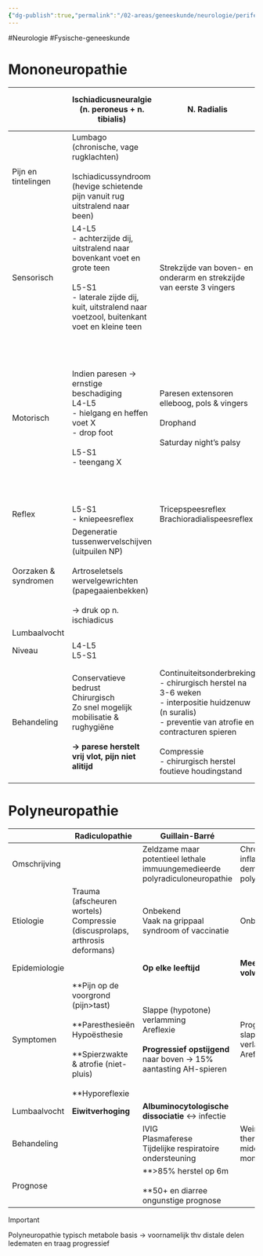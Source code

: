 ```yaml
---
{"dg-publish":true,"permalink":"/02-areas/geneeskunde/neurologie/perifere-zenuwen/","noteIcon":"","created":"2024-11-24T10:55:23.058+01:00","updated":"2024-12-31T16:51:47.524+01:00"}
---
```


#Neurologie #Fysische-geneeskunde

# Mononeuropathie

|                      | Ischiadicusneuralgie (n. peroneus + n. tibialis)                                                                                                                                        | N. Radialis                                                                                                                                                                                                                             | N. Medianus                                                                                                                                    | N. Ulnaris                                                                                                                                                         | N. Femoralis                                         | N. Fibularis / N. Peroneus             | N. Tibialis                                                      |
| -------------------- | --------------------------------------------------------------------------------------------------------------------------------------------------------------------------------------- | --------------------------------------------------------------------------------------------------------------------------------------------------------------------------------------------------------------------------------------- | ---------------------------------------------------------------------------------------------------------------------------------------------- | ------------------------------------------------------------------------------------------------------------------------------------------------------------------ | ---------------------------------------------------- | -------------------------------------- | ---------------------------------------------------------------- |
| Pijn en tintelingen  | Lumbago (chronische, vage rugklachten)  <br>  <br>Ischiadicussyndroom (hevige schietende pijn vanuit rug uitstralend naar been)                                                         |                                                                                                                                                                                                                                         | Typisch nachtelijke pijn & tintelingen                                                                                                         |                                                                                                                                                                    |                                                      |                                        |                                                                  |
| Sensorisch           | L4-L5  <br>- achterzijde dij, uitstralend naar bovenkant voet en grote teen  <br>  <br>L5-S1  <br>- laterale zijde dij, kuit, uitstralend naar voetzool, buitenkant voet en kleine teen | Strekzijde van boven- en onderarm en strekzijde van eerste 3 vingers                                                                                                                                                                    | Midden en radiaal deel handpalm  <br>  <br>Palmair helft duim, vingers 2, 3 en helft 4                                                         | Ulnaire zijde hand  <br>Pink en helft vinger 4                                                                                                                     | Binnenkant dij en onderbeen                          | Voetrug, voor-laterale zijde onderbeen | Mediale achterzijde onderbeen  <br>Laterale voetrand en voetzool |
| Motorisch            | Indien paresen → ernstige beschadiging  <br>L4-L5  <br>- hielgang en heffen voet X  <br>- drop foot  <br>  <br>L5-S1  <br>- teengang X                                                  | Paresen extensoren elleboog, pols & vingers  <br>  <br>Drophand  <br>  <br>Saturday night’s palsy                                                                                                                                       | Uitval grijpfunctie hand → parese lange flexoren pols en eerste 2 vingers  <br>  <br>  <br>**Atrofie duimmuis  <br>  <br>**  <br>Predikershand | Abductie - adductie vingers  <br>  <br>Adductie duim op wijsvinger  <br>**(proef van Fremont)**  <br>  <br>Atrofie mm. interossei en pinkmuis  <br>  <br>Klauwhand | Parese m. iliopoas en quadriceps met **atrofie dij** | Hielgang onmogelijk  <br>Dropvoet      | Flexie tenen en teengang X                                       |
| Reflex               | L5-S1  <br>- kniepeesreflex                                                                                                                                                             | Tricepspeesreflex  <br>Brachioradialispeesreflex                                                                                                                                                                                        |                                                                                                                                                |                                                                                                                                                                    | Kniepeesreflex                                       |                                        | Achillespeesreflex                                               |
| Oorzaken & syndromen | Degeneratie tussenwervelschijven (uitpuilen NP)  <br>  <br>Artroseletsels wervelgewrichten (papegaaienbekken)  <br>  <br>→ druk op n. ischiadicus                                       |                                                                                                                                                                                                                                         | Carpal tunnel syndroom (n. medianus entrapment)  <br>> ‘s nachts  <br>> bilateraal  <br>> vrouwen                                              |                                                                                                                                                                    |                                                      |                                        |                                                                  |
| Lumbaalvocht         |                                                                                                                                                                                         |                                                                                                                                                                                                                                         |                                                                                                                                                |                                                                                                                                                                    |                                                      |                                        |                                                                  |
| Niveau               | L4-L5  <br>L5-S1                                                                                                                                                                        |                                                                                                                                                                                                                                         |                                                                                                                                                |                                                                                                                                                                    | L4                                                   | L5                                     | S1                                                               |
| Behandeling          | Conservatieve bedrust  <br>Chirurgisch  <br>Zo snel mogelijk mobilisatie & rughygiëne  <br>  <br>**→ parese herstelt vrij vlot, pijn niet alitijd**                                     | Continuiteitsonderbreking  <br>- chirurgisch herstel na 3-6 weken  <br>- interpositie huidzenuw (n suralis)  <br>- preventie van atrofie en contracturen spieren  <br>  <br>Compressie  <br>- chirurgisch herstel foutieve houdingstand | Carpal tunnel syndroom  <br>- lokale infiltratie met corticoïden  <br>- chirurgisch klieven ligamentum transversi carpi  <br>  <br>//          | //                                                                                                                                                                 | //                                                   | //                                     | //                                                               |

# Polyneuropathie

|               | Radiculopathie                                                                                                                                            | Guillain-Barré                                                                                                           | CIDP                                                      |
| ------------- | --------------------------------------------------------------------------------------------------------------------------------------------------------- | ------------------------------------------------------------------------------------------------------------------------ | --------------------------------------------------------- |
| Omschrijving  |                                                                                                                                                           | Zeldzame maar potentieel lethale immuungemedieerde polyradiculoneuropathie                                               | Chronische inflammatoire demyeliniserende polyneuropathie |
| Etiologie     | Trauma (afscheuren wortels)  <br>Compressie (discusprolaps, arthrosis deformans)                                                                          | Onbekend  <br>Vaak na grippaal syndroom of vaccinatie                                                                    | Onbekend                                                  |
| Epidemiologie |                                                                                                                                                           | **Op elke leeftijd**                                                                                                     | **Meer bij jonge volwassenen**                            |
| Symptomen     | **Pijn op de voorgrond (pijn>tast)  <br>  <br>**Paresthesieën  <br>Hypoësthesie  <br>  <br>**Spierzwakte & atrofie (niet-pluis)  <br>  <br>**Hyporeflexie | Slappe (hypotone) verlamming  <br>Areflexie  <br>  <br>**Progressief opstijgend** naar boven → 15% aantasting AH-spieren | Progressieve slappe verlamming  <br>Areflexie             |
| Lumbaalvocht  | **Eiwitverhoging**                                                                                                                                        | **Albuminocytologische dissociatie** ↔ infectie                                                                          |                                                           |
| Behandeling   |                                                                                                                                                           | IVIG  <br>Plasmaferese  <br>Tijdelijke respiratoire ondersteuning                                                        | Weinig therapeutische middelen op dit moment              |
| Prognose      |                                                                                                                                                           | **>85% herstel op 6m  <br>  <br>**50+ en diarree ongunstige prognose                                                     |                                                           |


> [!important]  
> Polyneuropathie typisch metabole basis → voornamelijk thv distale delen ledematen en traag progressief